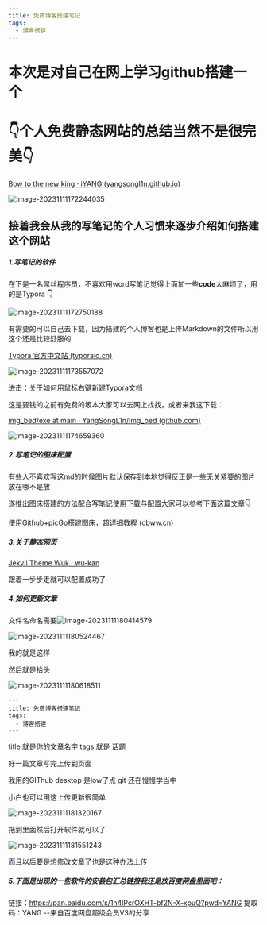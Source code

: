 ```yaml
---
title: 免费博客搭建笔记
tags:
  - 博客搭建
---
```


# 本次是对自己在网上学习github搭建一个

# 👇个人免费静态网站的总结当然不是很完美👇

[Bow to the new king · iYANG (yangsongl1n.github.io)](https://yangsongl1n.github.io/)

![image-20231111172244035](https://cdn.jsdelivr.net/gh/YangSongL1n/img_bed/image-20231111172244035.png)

## 接着我会从我的写笔记的个人习惯来逐步介绍如何搭建这个网站

##### 1.写笔记的软件

在下是一名屌丝程序员，不喜欢用word写笔记觉得上面加一些**code**太麻烦了，用的是Typora 👇

![image-20231111172750188](https://cdn.jsdelivr.net/gh/YangSongL1n/img_bed/image-20231111172750188.png)

有需要的可以自己去下载，因为搭建的个人博客也是上传Markdown的文件所以用这个还是比较舒服的

[Typora 官方中文站 (typoraio.cn)](https://typoraio.cn/)

![image-20231111173557072](https://cdn.jsdelivr.net/gh/YangSongL1n/img_bed/image-20231111173557072.png)

进击：[关于如何用鼠标右键新建Typora文档](https://blog.csdn.net/jhgjhg225/article/details/124697633)

这是要钱的之前有免费的坂本大家可以去网上找找，或者来我这下载：

[img_bed/exe at main · YangSongL1n/img_bed (github.com)](https://github.com/YangSongL1n/img_bed/tree/main/exe)

![image-20231111174659360](https://cdn.jsdelivr.net/gh/YangSongL1n/img_bed/image-20231111174659360.png)

##### 2.写笔记的图床配置

有些人不喜欢写这md的时候图片默认保存到本地觉得反正是一些无关紧要的图片放在哪不是放

遂推出图床搭建的方法配合写笔记使用下载与配置大家可以参考下面这篇文章👇

[使用Github+picGo搭建图床，超详细教程 (cbww.cn)](http://www.cbww.cn/news/43492.shtml)

##### 3.关于静态网页

[Jekyll Theme Wuk · wu-kan](https://wu-kan.cn/2020/02/22/jekyll-theme-WuK/)

跟着一步步走就可以配置成功了

##### 4.如何更新文章

文件名命名需要![image-20231111180414579](https://cdn.jsdelivr.net/gh/YangSongL1n/img_bed/image-20231111180414579.png)

![image-20231111180524467](https://cdn.jsdelivr.net/gh/YangSongL1n/img_bed/image-20231111180524467.png)

我的就是这样

然后就是抬头

![image-20231111180618511](https://cdn.jsdelivr.net/gh/YangSongL1n/img_bed/image-20231111180618511.png)

```
---
title: 免费博客搭建笔记  
tags:
  - 博客搭建
---
```

title 就是你的文章名字 tags 就是 话题 

好一篇文章写完上传到页面

我用的GIThub desktop 是low了点 git 还在慢慢学当中 

小白也可以用这上传更新很简单

![image-20231111181320167](https://cdn.jsdelivr.net/gh/YangSongL1n/img_bed/image-20231111181320167.png)

拖到里面然后打开软件就可以了

![image-20231111181551243](https://cdn.jsdelivr.net/gh/YangSongL1n/img_bed/image-20231111181551243.png)

而且以后要是想修改文章了也是这种办法上传

##### 5.下面是出现的一些软件的安装包汇总链接我还是放百度网盘里面吧：

链接：https://pan.baidu.com/s/1h4lPcrOXHT-bf2N-X-xpuQ?pwd=YANG 
提取码：YANG 
--来自百度网盘超级会员V3的分享